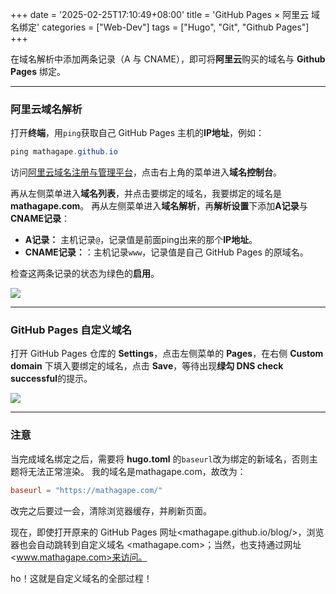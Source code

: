 +++
date = '2025-02-25T17:10:49+08:00'
title = 'GitHub Pages × 阿里云 域名绑定'
categories = ["Web-Dev"]
tags = ["Hugo", "Git", "Github Pages"]
+++

在域名解析中添加两条记录（A 与 CNAME），即可将**阿里云**购买的域名与 **Github Pages** 绑定。

<!--more-->

---

### 阿里云域名解析

打开**终端**，用`ping`获取自己 GitHub Pages 主机的**IP地址**，例如：
```PowerShell
ping mathagape.github.io
```

访问[阿里云域名注册与管理平台](https://wanwang.aliyun.com/domain/)，点击右上角的菜单进入**域名控制台**。

再从左侧菜单进入**域名列表**，并点击要绑定的域名，我要绑定的域名是**mathagape.com**。
再从左侧菜单进入**域名解析**，再**解析设置**下添加**A记录**与**CNAME记录**：

- **A记录：** 主机记录`@`，记录值是前面ping出来的那个**IP地址**。
- **CNAME记录：**：主机记录`www`，记录值是自己 GitHub Pages 的原域名。

检查这两条记录的状态为绿色的**启用**。

![](https://mathagape.github.io/blog/images/aliyun-domain-records.png)

---

### GitHub Pages 自定义域名

打开 GitHub Pages 仓库的 **Settings**，点击左侧菜单的 **Pages**，在右侧 **Custom domain** 下填入要绑定的域名，点击 **Save**，等待出现**绿勾 DNS check successful**的提示。

![](https://mathagape.github.io/blog/images/github-pages-custom-domain.png)

---

### 注意

当完成域名绑定之后，需要将 **hugo.toml** 的`baseurl`改为绑定的新域名，否则主题将无法正常渲染。
我的域名是mathagape.com，故改为：
```TOML
baseurl = "https://mathagape.com/"
```
改完之后要过一会，清除浏览器缓存，并刷新页面。

现在，即使打开原来的 GitHub Pages 网址<mathagape.github.io/blog/>，浏览器也会自动跳转到自定义域名 <mathagape.com>；当然，也支持通过网址<www.mathagape.com>来访问。

ho！这就是自定义域名的全部过程！